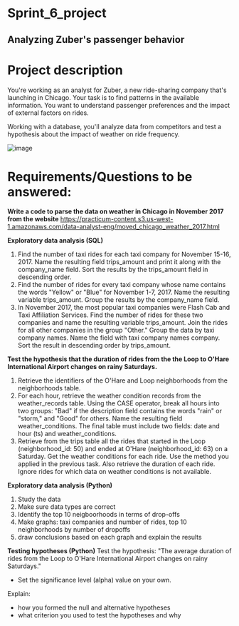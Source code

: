 # Sprint_6_project

## Analyzing Zuber's passenger behavior

# Project description
You're working as an analyst for Zuber, a new ride-sharing company that's launching in Chicago. Your task is to find patterns in the available information. You want to understand passenger preferences and the impact of external factors on rides.

Working with a database, you'll analyze data from competitors and test a hypothesis about the impact of weather on ride frequency.

![image](https://github.com/nhayenquynh/Sprint_6_project/assets/125513684/5709b91e-deed-4889-a90a-81b61490461b)

# Requirements/Questions to be answered: 

**Write a code to parse the data on weather in Chicago in November 2017 from the website**
https://practicum-content.s3.us-west-1.amazonaws.com/data-analyst-eng/moved_chicago_weather_2017.html

**Exploratory data analysis (SQL)**
1. Find the number of taxi rides for each taxi company for November 15-16, 2017. Name the resulting field trips_amount and print it along with the company_name field. Sort the results by the trips_amount field in descending order.
2. Find the number of rides for every taxi company whose name contains the words "Yellow" or "Blue" for November 1-7, 2017. Name the resulting variable trips_amount. Group the results by the company_name field.
3. In November 2017, the most popular taxi companies were Flash Cab and Taxi Affiliation Services. Find the number of rides for these two companies and name the resulting variable trips_amount. Join the rides for all other companies in the group "Other." Group the data by taxi company names. Name the field with taxi company names company. Sort the result in descending order by trips_amount.

**Test the hypothesis that the duration of rides from the the Loop to O'Hare International Airport changes on rainy Saturdays.**

1. Retrieve the identifiers of the O'Hare and Loop neighborhoods from the neighborhoods table.
2. For each hour, retrieve the weather condition records from the weather_records table. Using the CASE operator, break all hours into two groups: "Bad" if the description field contains the words "rain" or "storm," and "Good" for others. Name the resulting field weather_conditions. The final table must include two fields: date and hour (ts) and weather_conditions.
3. Retrieve from the trips table all the rides that started in the Loop (neighborhood_id: 50) and ended at O'Hare (neighborhood_id: 63) on a Saturday. Get the weather conditions for each ride. Use the method you applied in the previous task. Also retrieve the duration of each ride. Ignore rides for which data on weather conditions is not available.

**Exploratory data analysis (Python)**
1. Study the data 
2. Make sure data types are correct
3. Identify the top 10 neigboorhoods in terms of drop-offs
4. Make graphs: taxi companies and number of rides, top 10 neighborhoods by number of dropoffs
5. draw conclusions based on each graph and explain the results

**Testing hypotheses (Python)**
Test the hypothesis: "The average duration of rides from the Loop to O'Hare International Airport changes on rainy Saturdays."
- Set the significance level (alpha) value on your own.

Explain:
- how you formed the null and alternative hypotheses
- what criterion you used to test the hypotheses and why
